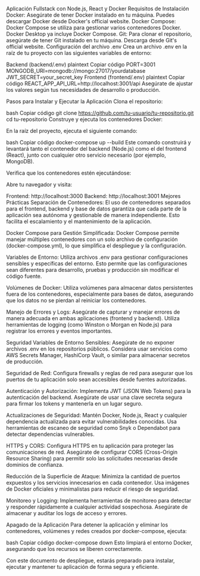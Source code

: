 Aplicación Fullstack con Node.js, React y Docker
Requisitos de Instalación
Docker: Asegúrate de tener Docker instalado en tu máquina. Puedes descargar Docker desde Docker's official website.
Docker Compose: Docker Compose se utiliza para gestionar varios contenedores Docker. Docker Desktop ya incluye Docker Compose.
Git: Para clonar el repositorio, asegúrate de tener Git instalado en tu máquina. Descarga desde Git's official website.
Configuración del archivo .env
Crea un archivo .env en la raíz de tu proyecto con las siguientes variables de entorno:

Backend (backend/.env)
plaintext
Copiar código
PORT=3001
MONGODB_URI=mongodb://mongo:27017/yourdatabase
JWT_SECRET=your_secret_key
Frontend (frontend/.env)
plaintext
Copiar código
REACT_APP_API_URL=http://localhost:3001/api
Asegúrate de ajustar los valores según tus necesidades de desarrollo o producción.

Pasos para Instalar y Ejecutar la Aplicación
Clona el repositorio:

bash
Copiar código
git clone https://github.com/tu-usuario/tu-repositorio.git
cd tu-repositorio
Construye y ejecuta los contenedores Docker:

En la raíz del proyecto, ejecuta el siguiente comando:

bash
Copiar código
docker-compose up --build
Este comando construirá y levantará tanto el contenedor del backend (Node.js) como el del frontend (React), junto con cualquier otro servicio necesario (por ejemplo, MongoDB).

Verifica que los contenedores estén ejecutándose:

Abre tu navegador y visita:

Frontend: http://localhost:3000
Backend: http://localhost:3001
Mejores Prácticas
Separación de Contenedores: El uso de contenedores separados para el frontend, backend y base de datos garantiza que cada parte de la aplicación sea autónoma y gestionable de manera independiente. Esto facilita el escalamiento y el mantenimiento de la aplicación.

Docker Compose para Gestión Simplificada: Docker Compose permite manejar múltiples contenedores con un solo archivo de configuración (docker-compose.yml), lo que simplifica el despliegue y la configuración.

Variables de Entorno: Utiliza archivos .env para gestionar configuraciones sensibles y específicas del entorno. Esto permite que las configuraciones sean diferentes para desarrollo, pruebas y producción sin modificar el código fuente.

Volúmenes de Docker: Utiliza volúmenes para almacenar datos persistentes fuera de los contenedores, especialmente para bases de datos, asegurando que los datos no se pierdan al reiniciar los contenedores.

Manejo de Errores y Logs: Asegúrate de capturar y manejar errores de manera adecuada en ambas aplicaciones (frontend y backend). Utiliza herramientas de logging (como Winston o Morgan en Node.js) para registrar los errores y eventos importantes.

Seguridad
Variables de Entorno Sensibles: Asegúrate de no exponer archivos .env en los repositorios públicos. Considera usar servicios como AWS Secrets Manager, HashiCorp Vault, o similar para almacenar secretos de producción.

Seguridad de Red: Configura firewalls y reglas de red para asegurar que los puertos de tu aplicación solo sean accesibles desde fuentes autorizadas.

Autenticación y Autorización: Implementa JWT (JSON Web Tokens) para la autenticación del backend. Asegúrate de usar una clave secreta segura para firmar los tokens y mantenerla en un lugar seguro.

Actualizaciones de Seguridad: Mantén Docker, Node.js, React y cualquier dependencia actualizada para evitar vulnerabilidades conocidas. Usa herramientas de escaneo de seguridad como Snyk o Dependabot para detectar dependencias vulnerables.

HTTPS y CORS: Configura HTTPS en tu aplicación para proteger las comunicaciones de red. Asegúrate de configurar CORS (Cross-Origin Resource Sharing) para permitir solo las solicitudes necesarias desde dominios de confianza.

Reducción de la Superficie de Ataque: Minimiza la cantidad de puertos expuestos y los servicios innecesarios en cada contenedor. Usa imágenes de Docker oficiales y minimalistas para reducir el riesgo de seguridad.

Monitoreo y Logging: Implementa herramientas de monitoreo para detectar y responder rápidamente a cualquier actividad sospechosa. Asegúrate de almacenar y auditar los logs de acceso y errores.

Apagado de la Aplicación
Para detener la aplicación y eliminar los contenedores, volúmenes y redes creados por docker-compose, ejecuta:

bash
Copiar código
docker-compose down
Esto limpiará el entorno Docker, asegurando que los recursos se liberen correctamente.

Con este documento de despliegue, estarás preparado para instalar, ejecutar y mantener tu aplicación de forma segura y eficiente.